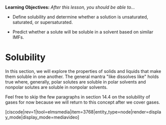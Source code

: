 <div style="float:right;margin:auto"><ebook-button title="Solubility" link="https://genchem.science.psu.edu/14-4-solubility"></ebook-button></div>

**Learning Objectives:** _After this lesson, you should be able to…_

* Define solubility and determine whether a solution is unsaturated, saturated, or supersaturated.

* Predict whether a solute will be soluble in a solvent based on similar IMFs.


# Solubility

In this section, we will explore the properties of solids and liquids that make them soluble in one another.  The general mantra "like dissolves like" holds true where, generally, polar solutes are soluble in polar solvents and nonpolar solutes are soluble in nonpolar solvents.

Feel free to skip the few paragraphs in section 14.4 on the solubility of gases for now because we will return to this concept after we cover gases.

[ciscode|rev=1|tool=elmsmedia|item=3768|entity_type=node|render=display_mode|display_mode=mediavideo]


